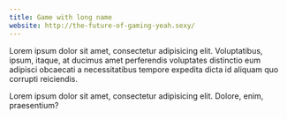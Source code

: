 ```yaml
---
title: Game with long name
website: http://the-future-of-gaming-yeah.sexy/
---
```


Lorem ipsum dolor sit amet, consectetur adipisicing elit. Voluptatibus, ipsum, itaque, at ducimus amet perferendis voluptates distinctio eum adipisci obcaecati a necessitatibus tempore expedita dicta id aliquam quo corrupti reiciendis.

Lorem ipsum dolor sit amet, consectetur adipisicing elit. Dolore, enim, praesentium?
